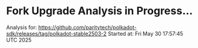 # Fork Upgrade Analysis in Progress...

Analysis for: https://github.com/paritytech/polkadot-sdk/releases/tag/polkadot-stable2503-2
Started at: Fri May 30 17:57:45 UTC 2025
